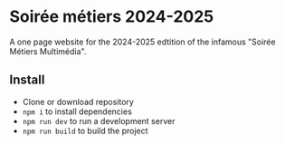 # Soirée métiers 2024-2025

A one page website for the 2024-2025 edtition of the infamous "Soirée Métiers Multimédia".

## Install

- Clone or download repository
- `npm i` to install dependencies
- `npm run dev` to run a development server
- `npm run build` to build the project
